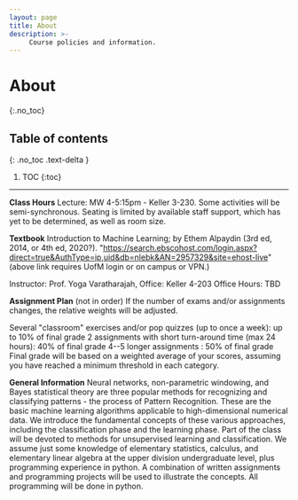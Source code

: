 ```yaml
---
layout: page
title: About
description: >-
     Course policies and information.
---
```


# About
{:.no_toc}

## Table of contents
{: .no_toc .text-delta }

1. TOC
{:toc}

---

**Class Hours**
Lecture: MW 4-5:15pm - Keller 3-230. Some activities will be semi-synchronous.
Seating is limited by available staff support, which has yet to be determined, as well as room size.

**Textbook**
Introduction to Machine Learning; by Ethem Alpaydin (3rd ed, 2014, or 4th ed, 2020?).
"https://search.ebscohost.com/login.aspx?direct=true&AuthType=ip,uid&db=nlebk&AN=2957329&site=ehost-live"
(above link requires UofM login or on campus or VPN.)

Instructor: Prof. Yoga Varatharajah,
Office: Keller 4-203
Office Hours: TBD

**Assignment Plan** (not in order)
If the number of exams and/or assignments changes, the relative weights will be adjusted.

Several "classroom" exercises and/or pop quizzes (up to once a week): up to 10% of final grade
2 assignments with short turn-around time (max 24 hours): 40% of final grade
4--5 longer assignments : 50% of final grade
Final grade will be based on a weighted average of your scores, assuming you have reached a minimum threshold in each category.

**General Information**
Neural networks, non-parametric windowing, and Bayes statistical theory are three popular methods for recognizing and classifying patterns - the process of Pattern Recognition. These are the basic machine learning algorithms applicable to high-dimensional numerical data. We introduce the fundamental concepts of these various approaches, including the classification phase and the learning phase. Part of the class will be devoted to methods for unsupervised learning and classification. We assume just some knowledge of elementary statistics, calculus, and elementary linear algebra at the upper division undergraduate level, plus programming experience in python. A combination of written assignments and programming projects will be used to illustrate the concepts. All programming will be done in python.
